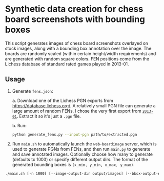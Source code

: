 # Synthetic data creation for chess board screenshots with bounding boxes

This script generates images of chess board screenshots overlayed on stock images, along with a bounding box annotation
over the image. The boards are randomly scaled (within certain height/width requirements) and are generated with random
square colors. FEN positions come from the Lichess database of standard rated games played in 2013-01.

## Usage

1. Generate `fens.json`:
    
    a. Download one of the Lichess PGN exports from https://database.lichess.org/. A relatively small PGN file can generate a large amount of random FENs. I chose the very first export from [`2013-01`](https://database.lichess.org/standard/lichess_db_standard_rated_2013-01.pgn.zst). Extract it so it's just a `.pgn` file.
    
    b. Run:
    ```sh
    python generate_fens.py --input-pgn path/to/extracted.pgn
    ```

1. Run `main.sh` to automatically launch the `web-boardimage` server, which is used to generate PGNs from FENs, and then run `main.py` to generate and save annotated images. Optionally choose how many to generate (defaults to 1000) or specify different output dirs. The format of the generated bounding boxes is `(x_min, y_min, x_max, y_max)`.

```sh
./main.sh [-n 1000] [--image-output-dir output/images] [--bbox-output-dir output/bounding_boxes]
```
